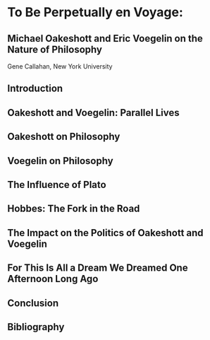 # To Be Perpetually en Voyage:
## Michael Oakeshott and Eric Voegelin on the Nature of Philosophy

Gene Callahan, New York University

## Introduction


## Oakeshott and Voegelin: Parallel Lives


## Oakeshott on Philosophy


## Voegelin on Philosophy


## The Influence of Plato


## Hobbes: The Fork in the Road


## The Impact on the Politics of Oakeshott and Voegelin


## For This Is All a Dream We Dreamed One Afternoon Long Ago


## Conclusion


## Bibliography


